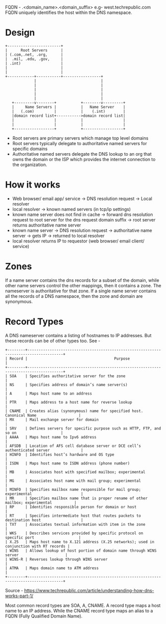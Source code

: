 FQDN - <hostname>.<domain_name>.<domain_suffix>
e.g- west.techrepublic.com
FQDN uniquely identifies the host within the DNS namespace.

Design
======
```
+------------------------+
|      Root Servers      |
| (.com,.net, .org,      |
|  .mil, .edu, .gov,     |
| .int)                  |
|                        |
|                        |
+------------+-----------+-----------------+
             |                             |
             |                             |
             |                             |
             |                             |
             |                             |
   +---------v--------+           +--------v---------+
   |     Name Servers |           |   Name Server    |
   |   (.com)         |           |    (.int)        |
   |domain record list+----------->domain record list|
   |                  |           |                  |
   |                  |           |                  |
   +------------------+           +------------------+
```
* Root servers are primary servers which manage top level domains
* Root servers typically delegate to authoritative named servers for specific domains
* Authoritative named servers delegate the DNS lookup to an org that owns the domain or the ISP which provides the internet connection to the organization.

How it works
============

* Web browser/ email app/ service -> DNS resolution request -> Local resolver
* local resolver -> known named servers (in tcp/ip settings) 
* known name server does not find in cache -> forward dns resolution request to root server for the dns request domain suffix -> root server returns authoritative name server
* known name server -> DNS resolution request -> authoritative name server -> gets IP -> returned to local resolver
* local resolver returns IP to requestor (web browser/ email client/ service)

Zones
=====
If a name server contains the dns records for a subset of the domain, while other name servers control the other mappings, then it contains a zone. The nameserver is authoritative for that zone. If a single name server contains all the records of a DNS namespace, then the zone and domain are synonymous.

Record Types
============

A DNS nameserver contains a listing of hostnames to IP addresses. But these records can be of other types too. See -
```
+--------+--------------------------------------------------------------------------------------+
| Record |                                       Purpose                                        |
+--------+--------------------------------------------------------------------------------------+
| SOA    | Specifies authoritative server for the zone                                          |
| NS     | Specifies address of domain’s name server(s)                                         |
| A      | Maps host name to an address                                                         |
| PTR    | Maps address to a host name for reverse lookup                                       |
| CNAME  | Creates alias (synonymous) name for specified host. Canonical Name                   |
| MX     | Mail exchange server for domain                                                      |
| SRV    | Defines servers for specific purpose such as HTTP, FTP, and so on                    |
| AAAA   | Maps host name to Ipv6 address                                                       |
| AFSDB  | Location of AFS cell database server or DCE cell’s authenticated server              |
| HINFO  | Identifies host’s hardware and OS type                                               |
| ISDN   | Maps host name to ISDN address (phone number)                                        |
| MB     | Associates host with specified mailbox; experimental                                 |
| MG     | Associates host name with mail group; experimental                                   |
| MINFO  | Specifies mailbox name responsible for mail group; experimental                      |
| MR     | Specifies mailbox name that is proper rename of other mailbox; experimental          |
| RP     | Identifies responsible person for domain or host                                     |
| RT     | Specifies intermediate host that routes packets to destination host                  |
| TXT    | Associates textual information with item in the zone                                 |
| WKS    | Describes services provided by specific protocol on specific port                    |
| X.25   | Maps host name to X.121 address (X.25 networks); used in conjunction with RT records |
| WINS   | Allows lookup of host portion of domain name through WINS server                     |
| WINS-R | Reverses lookup through WINS server                                                  |
| ATMA   | Maps domain name to ATM address                                                      |
+--------+--------------------------------------------------------------------------------------+
```
Source - https://www.techrepublic.com/article/understanding-how-dns-works-part-1/

Most common record types are SOA, A, CNAME. A record type maps a host name to an IP address. 
While the CNAME record type maps an alias to a FQDN (Fully Qualified Domain Name).
